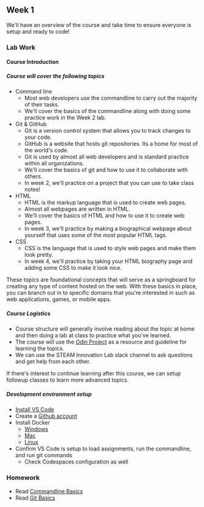 ## Week 1

We'll have an overview of the course and take time to ensure everyone is setup and ready to code!

### Lab Work

#### Course Introduction

##### Course will cover the following topics

* Command line
  * Most web developers use the commandline to carry out the majority of their tasks.
  * We'll cover the basics of the commandline along with doing some practice work in the Week 2 lab.
* Git & GitHub
  * Git is a version control system that allows you to track changes to your code.
  * GitHub is a website that hosts git repositories. Its a home for most of the world's code.
  * Git is used by almost all web developers and is standard practice within all organizations.
  * We'll cover the basics of git and how to use it to collaborate with others.
  * In week 2, we'll practice on a project that you can use to take class notes!
* HTML
  * HTML is the markup language that is used to create web pages.
  * Almost all webpages are written in HTML.
  * We'll cover the basics of HTML and how to use it to create web pages.
  * In week 3, we'll practice by making a biographical webpage about yourself that uses some of the most popular HTML tags.
* CSS
  * CSS is the language that is used to style web pages and make them look pretty.
  * In week 4, we'll practice by taking your HTML biography page and adding some CSS to make it look nice.

These topics are foundational concepts that will serve as a springboard for creating any type of content hosted on the web. With these basics in place, you can branch out in to specific domains that you're interested in such as web applications, games, or mobile apps.

##### Course Logistics

* Course structure will generally involve reading about the topic at home and then doing a lab at class to practice what you've learned.
* The course will use the [Odin Project](https://www.theodinproject.com/) as a resource and guideline for learning the topics.
* We can use the STEAM Innovation Lab slack channel to ask questions and get help from each other.

If there's interest to continue learning after this course, we can setup followup classes to learn more advanced topics.

##### Development environment setup

* [Install VS Code](https://code.visualstudio.com/download)
* Create a [Github account](https://github.com)
* Install Docker
  * [Windows](https://docs.docker.com/docker-for-windows/install/)
  * [Mac](https://docs.docker.com/docker-for-mac/install/)
  * [Linux](https://docs.docker.com/engine/install/ubuntu/)
* Confirm VS Code is setup to load assignments, run the commandline, and run git commands
  * Check Codespaces configuration as well

### Homework

* Read [Commandline Basics](https://www.theodinproject.com/lessons/foundations-command-line-basics)
* Read [Git Basics](https://www.theodinproject.com/paths/foundations/courses/foundations#git-basics)
